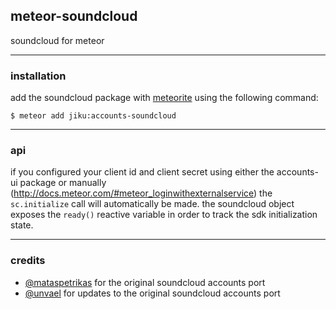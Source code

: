 ## meteor-soundcloud

soundcloud for meteor


-----


### installation
add the soundcloud package with [meteorite](https://github.com/oortcloud/meteorite/) using the following command:

    $ meteor add jiku:accounts-soundcloud


-----


### api

if you configured your client id and client secret using either the accounts-ui package or manually (http://docs.meteor.com/#meteor_loginwithexternalservice) the `sc.initialize` call will automatically be made. the soundcloud object exposes the `ready()` reactive variable in order to track the sdk initialization state.


-----


### credits
* [@mataspetrikas](https://github.com/mataspetrikas) for the original soundcloud accounts port
* [@unvael](https://github.com/unvael) for updates to the original soundcloud accounts port
